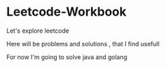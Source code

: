 # Leetcode-Workbook

Let's explore leetcode

Here will be problems and solutions , that I find usefull

For now I'm going to solve java and golang
